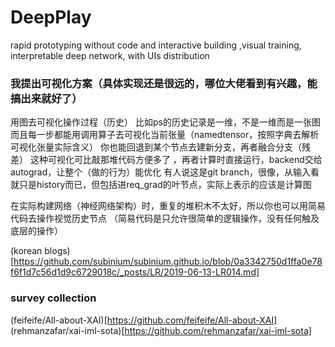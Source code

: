 # DeepPlay
rapid prototyping without code and interactive building ,visual training, interpretable deep network, with UIs distribution

### 我提出可视化方案（具体实现还是很远的，哪位大佬看到有兴趣，能搞出来就好了）
用图去可视化操作过程（历史）
比如ps的历史记录是一维，不是一维而是一张图
而且每一步都能用调用算子去可视化当前张量（namedtensor，按照字典去解析可视化张量实际含义）
你也能回退到某个节点去建新分支，再者融合分支（残差）
这种可视化可比敲那堆代码方便多了
，再者计算时直接运行，backend交给autograd，让整个（做的行为）能优化
有人说这是git branch，很像，从输入看就只是history而已，但包括进req_grad的叶节点，实际上表示的应该是计算图

在实际构建网络（神经网络架构）时，重复的堆积木不太好，所以你也可以用简易代码去操作视觉历史节点
（简易代码是只允许很简单的逻辑操作，没有任何触及底层的操作）

(korean blogs)[https://github.com/subinium/subinium.github.io/blob/0a3342750d1ffa0e78f6f1d7c56d1d9c6729018c/_posts/LR/2019-06-13-LR014.md]

### survey collection
(feifeife/All-about-XAI)[https://github.com/feifeife/All-about-XAI]
(rehmanzafar/xai-iml-sota)[https://github.com/rehmanzafar/xai-iml-sota]
